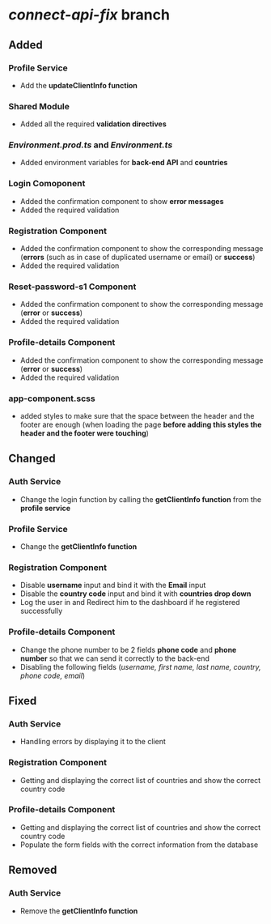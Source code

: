 # ***connect-api-fix*** branch

## Added
### Profile Service
* Add the **updateClientInfo function**
### Shared Module
* Added all the required **validation directives**
### ***Environment.prod.ts*** and ***Environment.ts***
* Added environment variables for **back-end API** and **countries**
### Login Comoponent
* Added the confirmation component to show **error messages**
* Added the required validation
### Registration Component
* Added the confirmation component to show the corresponding message (**errors** (such as in case of duplicated username or email) or **success**)
* Added the required validation
### Reset-password-s1 Component
* Added the confirmation component to show the corresponding message (**error**  or **success**)
* Added the required validation
### Profile-details Component 
* Added the confirmation component to show the corresponding message (**error**  or **success**)
* Added the required validation
### app-component.scss
* added styles to make sure that the space between the header and the footer are enough (when loading the page **before adding this styles the header and the footer were touching**)

## Changed
### Auth Service
* Change the login function by calling the **getClientInfo function** from the **profile service**
### Profile Service
* Change the **getClientInfo function**
### Registration Component 
* Disable **username** input and bind it with the **Email** input
* Disable the **country code** input and bind it with **countries drop down**
* Log the user in and Redirect him to the dashboard if he registered successfully
### Profile-details Component 
* Change the phone number to be 2 fields **phone code** and **phone number** so that we can send it correctly to the back-end
* Disabling the following fields (*username, first name, last name, country, phone code, email*)

## Fixed
### Auth Service
* Handling errors by displaying it to the client
### Registration Component
* Getting and displaying the correct list of countries and show the correct country code
### Profile-details Component
* Getting and displaying the correct list of countries and show the correct country code
* Populate the form fields with the correct information from the database

## Removed
### Auth Service
* Remove the **getClientInfo function**